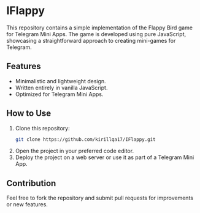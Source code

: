 
# IFlappy

This repository contains a simple implementation of the Flappy Bird game for Telegram Mini Apps. 
The game is developed using pure JavaScript, showcasing a straightforward approach to creating mini-games for Telegram.

## Features

- Minimalistic and lightweight design.
- Written entirely in vanilla JavaScript.
- Optimized for Telegram Mini Apps.

## How to Use

1. Clone this repository:
   ```bash
   git clone https://github.com/kirillqa17/IFlappy.git
   ```
2. Open the project in your preferred code editor.
3. Deploy the project on a web server or use it as part of a Telegram Mini App.

## Contribution

Feel free to fork the repository and submit pull requests for improvements or new features.
